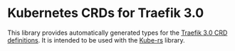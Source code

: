 # Kubernetes CRDs for Traefik 3.0

This library provides automatically generated types for the [Traefik 3.0 CRD definitions]. It is intended to be used with the [Kube-rs] library.

[Traefik 3.0 CRD definitions]: https://raw.githubusercontent.com/traefik/traefik/v3.0/integration/fixtures/k8s/01-traefik-crd.yml
[Kube-rs]: https://kube.rs/